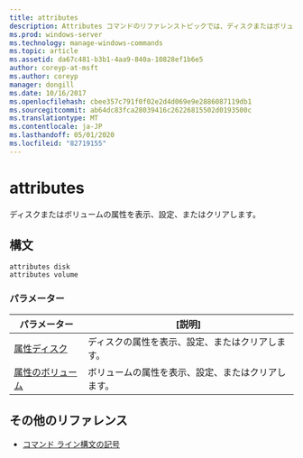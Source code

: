 ```yaml
---
title: attributes
description: Attributes コマンドのリファレンストピックでは、ディスクまたはボリュームの属性を表示、設定、またはクリアします。
ms.prod: windows-server
ms.technology: manage-windows-commands
ms.topic: article
ms.assetid: da67c481-b3b1-4aa9-840a-10828ef1b6e5
author: coreyp-at-msft
ms.author: coreyp
manager: dongill
ms.date: 10/16/2017
ms.openlocfilehash: cbee357c791f0f02e2d4d069e9e2886087119db1
ms.sourcegitcommit: ab64dc83fca28039416c26226815502d0193500c
ms.translationtype: MT
ms.contentlocale: ja-JP
ms.lasthandoff: 05/01/2020
ms.locfileid: "82719155"
---
```

# <a name="attributes"></a>attributes

ディスクまたはボリュームの属性を表示、設定、またはクリアします。

## <a name="syntax"></a>構文

```
attributes disk
attributes volume
```

### <a name="parameters"></a>パラメーター

| パラメーター | [説明] |
| --------- | ----------- |
| [属性ディスク](attributes-disk.md) | ディスクの属性を表示、設定、またはクリアします。 |
| [属性のボリューム](attributes-volume.md) | ボリュームの属性を表示、設定、またはクリアします。 |

## <a name="additional-references"></a>その他のリファレンス

- [コマンド ライン構文の記号](command-line-syntax-key.md)
